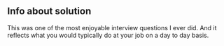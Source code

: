 ## Info about solution

This was one of the most enjoyable interview questions I ever did. And it reflects what you would typically do at your job on a day to day basis.

